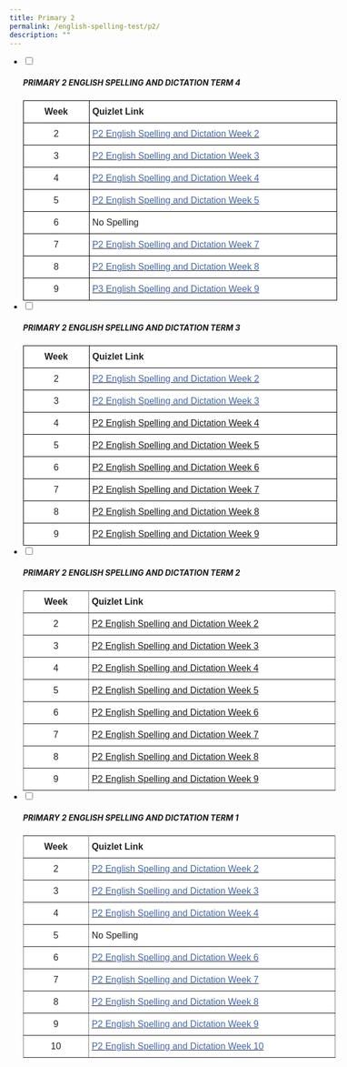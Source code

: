 ```yaml
---
title: Primary 2
permalink: /english-spelling-test/p2/
description: ""
---
```

<ul class="jekyllcodex_accordion">
  <li>
    <input type="checkbox" id="accordion1">
		<label for="accordion1"><h5>PRIMARY 2 ENGLISH SPELLING AND DICTATION TERM 4</h5></label>
    <div>
      <style type="text/css">
.tg  {border-collapse:collapse;border-spacing:0;margin:0px auto;}
.tg td{border-color:black;border-style:solid;border-width:1px;font-family:Arial, sans-serif;font-size:14px;
  overflow:hidden;padding:10px 5px;word-break:normal;}
.tg th{border-color:black;border-style:solid;border-width:1px;font-family:Arial, sans-serif;font-size:14px;
  font-weight:normal;overflow:hidden;padding:10px 5px;word-break:normal;}
.tg .tg-4jzo{background-color:#FFF;color:#222;font-size:16px;text-align:center;vertical-align:middle}
.tg .tg-3etx{background-color:#FFF;color:#222;font-size:16px;font-weight:bold;text-align:left;vertical-align:middle}
.tg .tg-3cbn{background-color:#FFF;color:#222;font-size:16px;font-weight:bold;text-align:center;vertical-align:top}
.tg .tg-qec4{background-color:#FFF;color:#222;font-size:16px;text-align:center;vertical-align:top}
.tg .tg-him5{background-color:#FFF;color:#4067ae;font-size:16px;text-align:left;vertical-align:top}
.tg .tg-zurh{background-color:#FFF;color:#4067AE;font-size:16px;text-align:left;vertical-align:top}
.tg .tg-g6yu{background-color:#FFF;color:#222;font-size:16px;text-align:left;vertical-align:top}
</style>
<table class="tg" style="undefined;table-layout: fixed; width: 553px">
<colgroup>
<col style="width: 116px">
<col style="width: 437px">
</colgroup>
<tbody>
  <tr>
    <td class="tg-3cbn">Week</td>
    <td class="tg-3etx"><span style="color:#222;background-color:transparent">Quizlet Link</span></td>
  </tr>
  <tr>
    <td class="tg-qec4"> 2</td>
    <td class="tg-him5"><a href="https://quizlet.com/603003957/pcps-p2-el-spelling-term-4-week-2-flash-cards/?x=1qqt" target="_blank" rel="noopener noreferrer"><span style="color:#4067AE">P2 English Spelling and Dictation Week 2</span></a></td>
  </tr>
  <tr>
    <td class="tg-qec4">3</td>
    <td class="tg-zurh"><a href="https://quizlet.com/572169929/pcps-p2-el-spelling-term-4-week-3-flash-cards/?x=1qqt"><span style="text-decoration:none;color:#4067AE">P2 English Spelling and Dictation Week 3</span></a></td>
  </tr>
  <tr>
    <td class="tg-qec4">4</td>
    <td class="tg-zurh"><a href="https://quizlet.com/523057729/pcps-p2-el-spelling-term-4-week-4-flash-cards/?x=1qqt"><span style="text-decoration:none;color:#4067AE">P2 English Spelling and Dictation Week 4</span></a></td>
  </tr>
  <tr>
    <td class="tg-qec4">5</td>
    <td class="tg-zurh"><a href="https://quizlet.com/615334584/pcps-p2-el-spelling-term-4-week-5-flash-cards/?x=1qqt" target="_blank" rel="noopener noreferrer"><span style="color:#4067AE">P2 English Spelling and Dictation Week 5</span></a></td>
  </tr>
  <tr>
    <td class="tg-qec4">6</td>
    <td class="tg-g6yu">No Spelling</td>
  </tr>
  <tr>
    <td class="tg-qec4">7</td>
    <td class="tg-zurh"><a href="https://quizlet.com/_a6cssl?x=1jqt&i=1c2gxb" target="_blank" rel="noopener noreferrer"><span style="color:#4067AE">P2 English Spelling and Dictation Week 7</span></a></td>
  </tr>
  <tr>
    <td class="tg-4jzo"><span style="color:#222;background-color:transparent"> </span>8</td>
    <td class="tg-zurh"><a href="https://quizlet.com/_a6cuqx?x=1jqt&i=1c2gxb" target="_blank" rel="noopener noreferrer"><span style="text-decoration:none;color:#4067AE">P2 English Spelling and Dictation Week 8</span></a></td>
  </tr>
  <tr>
    <td class="tg-qec4">9</td>
    <td class="tg-zurh"><a href="https://quizlet.com/_5nj1ik?x=1jqt&i=1c2gxb" target="_blank" rel="noopener noreferrer"><span style="color:#4067AE">P3 English Spelling and Dictation Week 9</span></a></td>
  </tr>
</tbody>
</table>
    </div>
	</li>
	<li>
    <input type="checkbox" id="accordion2">
		<label for="accordion2"><h5>PRIMARY 2 ENGLISH SPELLING AND DICTATION TERM 3</h5></label>
    <div>
      <style type="text/css">
.tg  {border-collapse:collapse;border-spacing:0;margin:0px auto;}
.tg td{border-color:black;border-style:solid;border-width:1px;font-family:Arial, sans-serif;font-size:14px;
  overflow:hidden;padding:10px 5px;word-break:normal;}
.tg th{border-color:black;border-style:solid;border-width:1px;font-family:Arial, sans-serif;font-size:14px;
  font-weight:normal;overflow:hidden;padding:10px 5px;word-break:normal;}
.tg .tg-sf6z{background-color:#FFF;color:#222;font-size:16px;font-weight:bold;text-align:left;vertical-align:top}
.tg .tg-3cbn{background-color:#FFF;color:#222;font-size:16px;font-weight:bold;text-align:center;vertical-align:top}
.tg .tg-qec4{background-color:#FFF;color:#222;font-size:16px;text-align:center;vertical-align:top}
.tg .tg-zurh{background-color:#FFF;color:#4067AE;font-size:16px;text-align:left;vertical-align:top}
.tg .tg-him5{background-color:#FFF;color:#4067ae;font-size:16px;text-align:left;vertical-align:top}
</style>
<table class="tg" style="undefined;table-layout: fixed; width: 553px">
<colgroup>
<col style="width: 116px">
<col style="width: 437px">
</colgroup>
<tbody>
  <tr>
    <td class="tg-3cbn">Week</td>
    <td class="tg-sf6z">Quizlet Link</td>
  </tr>
  <tr>
    <td class="tg-qec4">2</td>
    <td class="tg-zurh"><a href="https://quizlet.com/_9z039x?x=1qqt&i=1c2gxb" target="_blank" rel="noopener noreferrer"><span style="text-decoration:none;color:#4067AE">P2 English Spelling and Dictation Week 2</span></a></td>
  </tr>
  <tr>
    <td class="tg-qec4">3</td>
    <td class="tg-him5"><a href="https://quizlet.com/_9z040l?x=1qqt&i=1c2gxb" target="_blank" rel="noopener noreferrer"><span style="text-decoration:none;color:#4067AE">P2 English Spelling and Dictation Week 3</span></a><span style="color:#4067AE"> </span></td>
  </tr>
  <tr>
    <td class="tg-qec4"> 4</td>
    <td class="tg-zurh"><a href="https://quizlet.com/_9z04en?x=1jqt&i=1c2gxb">P2 English Spelling and Dictation Week 4 </a></td>
  </tr>
  <tr>
    <td class="tg-qec4"> 5</td>
    <td class="tg-zurh"><a href="https://quizlet.com/_9z04rn?x=1qqt&i=1c2gxb">P2 English Spelling and Dictation Week 5 </a></td>
  </tr>
  <tr>
    <td class="tg-qec4"> 6</td>
    <td class="tg-zurh"><a href="https://quizlet.com/_9z056r?x=1qqt&i=1c2gxb">P2 English Spelling and Dictation Week 6 </a></td>
  </tr>
  <tr>
    <td class="tg-qec4"> 7</td>
    <td class="tg-zurh"><a href="https://quizlet.com/_9z05j7?x=1qqt&i=1c2gxb">P2 English Spelling and Dictation Week 7 </a></td>
  </tr>
  <tr>
    <td class="tg-qec4"> 8</td>
    <td class="tg-zurh"><a href="https://quizlet.com/_9z08c4?x=1qqt&i=1c2gxb">P2 English Spelling and Dictation Week 8 </a></td>
  </tr>
  <tr>
    <td class="tg-qec4"> 9</td>
    <td class="tg-zurh"><a href="https://quizlet.com/_9z099r?x=1qqt&i=1c2gxb">P2 English Spelling and Dictation Week 9</a></td>
  </tr>
</tbody>
</table>
    </div>
	</li>
	<li>
    <input type="checkbox" id="accordion3">
		<label for="accordion3"><h5>PRIMARY 2 ENGLISH SPELLING AND DICTATION TERM 2</h5></label>
    <div>
      <style type="text/css">
.tg  {border-collapse:collapse;border-spacing:0;margin:0px auto;}
.tg td{border-color:black;border-style:solid;border-width:1px;font-family:Arial, sans-serif;font-size:14px;
  overflow:hidden;padding:10px 5px;word-break:normal;}
.tg th{border-color:black;border-style:solid;border-width:1px;font-family:Arial, sans-serif;font-size:14px;
  font-weight:normal;overflow:hidden;padding:10px 5px;word-break:normal;}
.tg .tg-qxxr{background-color:#FFF;border-color:inherit;font-size:16px;text-align:center;vertical-align:top}
.tg .tg-cey4{border-color:inherit;font-size:16px;text-align:left;vertical-align:top}
.tg .tg-4rlv{background-color:#ffffff;border-color:inherit;font-size:16px;text-align:left;vertical-align:top}
.tg .tg-yhhc{background-color:#FFF;border-color:inherit;font-size:16px;font-weight:bold;text-align:center;vertical-align:top}
.tg .tg-9gqw{background-color:#ffffff;border-color:inherit;color:#4067AE;font-size:16px;text-align:left;vertical-align:top}
.tg .tg-9uby{background-color:#ffffff;border-color:inherit;font-size:16px;font-weight:bold;text-align:left;vertical-align:top}
</style>
<table class="tg" style="undefined;table-layout: fixed; width: 550px">
<colgroup>
<col style="width: 115px">
<col style="width: 435px">
</colgroup>
<tbody>
  <tr>
    <td class="tg-yhhc">Week</td>
    <td class="tg-9uby">Quizlet Link</td>
  </tr>
  <tr>
    <td class="tg-qxxr">2</td>
    <td class="tg-9gqw"><a href="https://quizlet.com/_9j2sjp?x=1jqt&i=1c2gxb" target="_blank" rel="noopener noreferrer">P2 English Spelling and Dictation Week 2</a></td>
  </tr>
  <tr>
    <td class="tg-qxxr">3</td>
    <td class="tg-9gqw"><a href="https://quizlet.com/_9j2tgd?x=1jqt&i=1c2gxb" target="_blank" rel="noopener noreferrer">P2 English Spelling and Dictation Week 3</a></td>
  </tr>
  <tr>
    <td class="tg-qxxr">4</td>
    <td class="tg-9gqw"><a href="https://quizlet.com/_9j2uf0?x=1jqt&i=1c2gxb" target="_blank" rel="noopener noreferrer">P2 English Spelling and Dictation Week 4</a></td>
  </tr>
  <tr>
    <td class="tg-qxxr">5</td>
    <td class="tg-9gqw"><a href="https://quizlet.com/_9j2vtr?x=1jqt&i=1c2gxb" target="_blank" rel="noopener noreferrer">P2 English Spelling and Dictation Week 5</a></td>
  </tr>
  <tr>
    <td class="tg-qxxr">6</td>
    <td class="tg-9gqw"><a href="https://quizlet.com/_9j2wd6?x=1jqt&i=1c2gxb" target="_blank" rel="noopener noreferrer">P2 English Spelling and Dictation Week 6</a></td>
  </tr>
  <tr>
    <td class="tg-qxxr">7</td>
    <td class="tg-9gqw"><a href="https://quizlet.com/_9j2ymz?x=1jqt&i=1c2gxb" target="_blank" rel="noopener noreferrer">P2 English Spelling and Dictation Week 7</a></td>
  </tr>
  <tr>
    <td class="tg-qxxr">8</td>
    <td class="tg-9gqw"><a href="https://quizlet.com/_9j2zgw?x=1jqt&i=1c2gxb" target="_blank" rel="noopener noreferrer">P2 English Spelling and Dictation Week 8</a></td>
  </tr>
  <tr>
    <td class="tg-qxxr">9</td>
    <td class="tg-9gqw"><a href="https://quizlet.com/_9j30fx?x=1jqt&i=1c2gxb" target="_blank" rel="noopener noreferrer">P2 English Spelling and Dictation Week 9</a></td>
  </tr>
</tbody>
</table>
    </div>
	</li>
	<li>
    <input type="checkbox" id="accordion4">
		<label for="accordion4"><h5>PRIMARY 2 ENGLISH SPELLING AND DICTATION TERM 1</h5></label>
    <div>
      <style type="text/css">
.tg  {border-collapse:collapse;border-spacing:0;margin:0px auto;}
.tg td{border-color:black;border-style:solid;border-width:1px;font-family:Arial, sans-serif;font-size:14px;
  overflow:hidden;padding:10px 5px;word-break:normal;}
.tg th{border-color:black;border-style:solid;border-width:1px;font-family:Arial, sans-serif;font-size:14px;
  font-weight:normal;overflow:hidden;padding:10px 5px;word-break:normal;}
.tg .tg-ejbf{background-color:#FFF;border-color:inherit;color:#222;font-size:16px;text-align:left;vertical-align:top}
.tg .tg-ua24{background-color:#FFF;border-color:inherit;color:#222;font-size:16px;font-weight:bold;text-align:center;
  vertical-align:top}
.tg .tg-hyg2{background-color:#FFF;border-color:inherit;color:#4067ae;font-size:16px;text-align:left;vertical-align:top}
.tg .tg-sv96{background-color:#FFF;border-color:inherit;color:#222;font-size:16px;font-weight:bold;text-align:left;
  vertical-align:top}
.tg .tg-koma{background-color:#FFF;border-color:inherit;color:#4067AE;font-size:16px;text-align:left;vertical-align:top}
.tg .tg-jkqr{background-color:#FFF;border-color:inherit;color:#222;font-size:16px;text-align:center;vertical-align:top}
</style>
<table class="tg" style="undefined;table-layout: fixed; width: 550px">
<colgroup>
<col style="width: 115px">
<col style="width: 435px">
</colgroup>
<tbody>
  <tr>
    <td class="tg-ua24">Week</td>
    <td class="tg-sv96">Quizlet Link</td>
  </tr>
  <tr>
    <td class="tg-jkqr">2</td>
    <td class="tg-koma"><a href="https://quizlet.com/_95ne7a?x=1jqt&i=1c2gxb"><span style="text-decoration:none;color:#4067AE">P2 English Spelling and Dictation Week 2</span></a></td>
  </tr>
  <tr>
    <td class="tg-jkqr">3</td>
    <td class="tg-koma"><a href="https://quizlet.com/_95nevv?x=1jqt&i=1c2gxb" target="_blank" rel="noopener noreferrer"><span style="text-decoration:none;color:#4067AE">P2 English Spelling and Dictation Week 3</span></a></td>
  </tr>
  <tr>
    <td class="tg-jkqr">4</td>
    <td class="tg-koma"><a href="https://quizlet.com/_95nfmm?x=1jqt&i=1c2gxb"><span style="text-decoration:none;color:#4067AE">P2 English Spelling and Dictation Week 4</span></a></td>
  </tr>
  <tr>
    <td class="tg-jkqr">5</td>
    <td class="tg-ejbf">No Spelling</td>
  </tr>
  <tr>
    <td class="tg-jkqr">6</td>
    <td class="tg-koma"><a href="https://quizlet.com/_95ngd2?x=1jqt&i=1c2gxb"><span style="text-decoration:none;color:#4067AE">P2 English Spelling and Dictation Week 6 </span></a></td>
  </tr>
  <tr>
    <td class="tg-jkqr">7</td>
    <td class="tg-koma"><a href="https://quizlet.com/_95ngzl?x=1jqt&i=1c2gxb"><span style="text-decoration:none;color:#4067AE">P2 English Spelling and Dictation Week 7 </span></a></td>
  </tr>
  <tr>
    <td class="tg-jkqr">8</td>
    <td class="tg-koma"><a href="https://quizlet.com/_95nhnl?x=1jqt&i=1c2gxb"><span style="text-decoration:none;color:#4067AE">P2 English Spelling and Dictation Week 8</span></a> </td>
  </tr>
  <tr>
    <td class="tg-jkqr">9</td>
    <td class="tg-koma"><a href="https://quizlet.com/_95nidd?x=1jqt&i=1c2gxb"><span style="text-decoration:none;color:#4067AE">P2 English Spelling and Dictation Week 9</span></a>   </td>
  </tr>
  <tr>
    <td class="tg-jkqr">10</td>
    <td class="tg-hyg2"><a href="https://quizlet.com/_95niy3?x=1jqt&i=1c2gxb" target="_blank" rel="noopener noreferrer"><span style="color:#4067AE">P2 English Spelling and Dictation Week 10</span></a></td>
  </tr>
</tbody>
</table>
    </div>
	</li>
</ul>